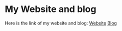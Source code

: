 # My Website and blog

Here is the link of my website and blog:
[Website](http://raoumer.github.io/)
[Blog](http://raoumer.github.io/indexblog)
